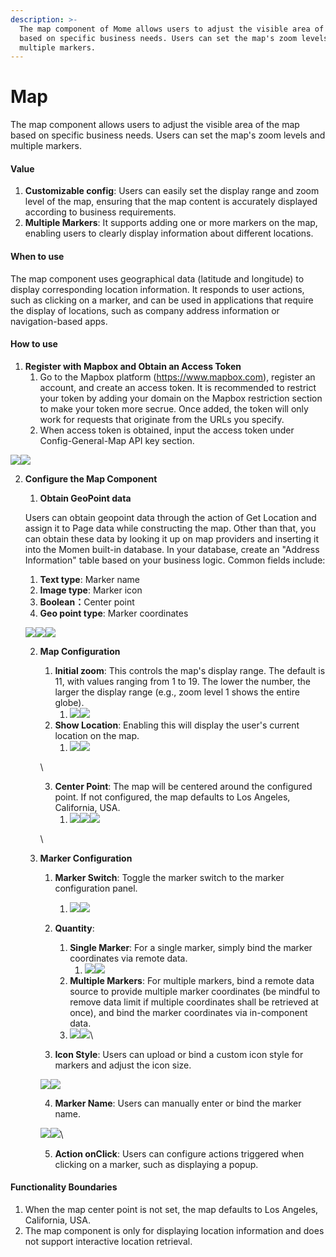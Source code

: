 ```yaml
---
description: >-
  The map component of Mome allows users to adjust the visible area of the map
  based on specific business needs. Users can set the map's zoom levels and
  multiple markers.
---
```


# Map

The map component allows users to adjust the visible area of the map based on specific business needs. Users can set the map's zoom levels and multiple markers.

#### Value

1. **Customizable config**: Users can easily set the display range and zoom level of the map, ensuring that the map content is accurately displayed according to business requirements.
2. **Multiple Markers**: It supports adding one or more markers on the map, enabling users to clearly display information about different locations.

#### When to use

The map component uses geographical data (latitude and longitude) to display corresponding location information. It responds to user actions, such as clicking on a marker, and can be used in applications that require the display of locations, such as company address information or navigation-based apps.



#### How to use

1. **Register with Mapbox and Obtain an Access Token**
   1. Go to the Mapbox platform (https://www.mapbox.com), register an account, and create an access token. It is recommended to restrict your token by adding your domain on the Mapbox restriction section to make your token more secrue. Once added, the token will only work for requests that originate from the URLs you specify.
   2. When access token is obtained, input the access token under Config-General-Map API key section.

![](https://functorz.feishu.cn/space/api/box/stream/download/asynccode/?code=ZGMzMjI1M2VkZWM1N2EzZjMyNWJjZmY3NWMxYjY2NGFfaTRMTlU2UTM2RmRqaFZJODlQN0lhQlJKWTNiYmdXR0xfVG9rZW46UTJuamJ1UEFHb3BlVjF4TWpoemNQRXZ4bnhjXzE3MzI3NzU3MDc6MTczMjc3OTMwN19WNA)![](https://functorz.feishu.cn/space/api/box/stream/download/asynccode/?code=MTcyMzI5NTE3ZmFjY2I1YjM4ZjQ4NmUxNDI5NTBlYmZfOWRkbllVWGhBTGtmTWF6aHdZR2l1UHZ5dnlGY0pmb1pfVG9rZW46T1NvbWJaeTA1b0JWN0Z4dk9ha2NWRElTbmtmXzE3MzI3NzU3MDc6MTczMjc3OTMwN19WNA)

2.  **Configure the Map Component**

    1. &#x20; **Obtain GeoPoint data**

    &#x20; Users can obtain geopoint data through the action of Get Location and assign it to Page data while constructing the map. Other than that, you can obtain these data by looking it up on map providers and inserting it into the Momen built-in database. In your database, create an "Address Information" table based on your business logic. Common fields include:

    1. **Text type**: Marker name
    2. **Image type**: Marker icon
    3. **Boolean：**&#x43;enter point
    4. **Geo point type**: Marker coordinates

    ![](https://functorz.feishu.cn/space/api/box/stream/download/asynccode/?code=NjZlYzk4MzQyZTY2YzFiY2QzM2Y4M2Y1ZmNmMzhmMjdfbTZNU2x4S1ZvdXNXcjFsUWhIZHQzSlVQSzhCbWtwd09fVG9rZW46TUF1MGJOUktrb1pHcmx4cXZtQWNLT2ZXbnhlXzE3MzI3NzU3MDc6MTczMjc3OTMwN19WNA)![](https://functorz.feishu.cn/space/api/box/stream/download/asynccode/?code=MzcwYzMxYzA2NzYxOWUwOGQ4MTk3YzgzNzc5Mjg5YmJfZHJPR1ZWaGpQV3F6V3lEc3ViaFFFU05aU0hkRk1BZEpfVG9rZW46UktEVGJadWdIb3ROdWZ4WjNYcWNkV1VRbkdlXzE3MzI3NzU3MDc6MTczMjc3OTMwN19WNA)![](https://functorz.feishu.cn/space/api/box/stream/download/asynccode/?code=MzAxMzdkMjUxYTIwNzZkN2U4NDY2Y2FkOWM2YmQ3MDRfWDl1MktuNW5TODNkQzAwRUtDMTdJODRaeWo0SDRualRfVG9rZW46VUxKcWJ5TEY1b2ZiQ2N4R2NLSGNmd2NmbmxQXzE3MzI3NzU3MDc6MTczMjc3OTMwN19WNA)

    2.  &#x20; **Map Configuration**

        1. **Initial zoom**: This controls the map's display range. The default is 11, with values ranging from 1 to 19. The lower the number, the larger the display range (e.g., zoom level 1 shows the entire globe).
           1. ![](https://functorz.feishu.cn/space/api/box/stream/download/asynccode/?code=Y2VjMWFiOTBjYmE0OTc4OGZiZDU0Zjg5OGU4MzE4MTZfZURxYlN4bnFnMjRWWUVydTZOcW5tWjh1dnF1aGFiSEhfVG9rZW46TU1haWJlSnBnb0JzTFB4NU1ObmM3YmwxbmtnXzE3MzI3NzU3MDc6MTczMjc3OTMwN19WNA)![](https://functorz.feishu.cn/space/api/box/stream/download/asynccode/?code=OGQyOWI5OTZjNDUzN2U1Y2RhNTdhY2I3MjgzNjE3OWJfbmdITXhkSnlVWFhpNGUzMmpIeU9ZTDNhd1c1V3k5UDBfVG9rZW46SG1ZUmJKNkpYb0NHa3p4eXN0dmNLb2s1bnJiXzE3MzI3NzU3MDc6MTczMjc3OTMwN19WNA)
        2. **Show Location**: Enabling this will display the user's current location on the map.
           1. ![](https://functorz.feishu.cn/space/api/box/stream/download/asynccode/?code=NzE5NmQ3NTNlMTFiN2VhZmI2MDkyZDEyYTM0NjE2YWJfb3VyOWZ0RFN5Z3NPU3Y4MUtEMWlhR1dRVTBFOHV3TG5fVG9rZW46RlcxV2IzeHMxb0hnd094eHA2UGNHZ2xYbk1lXzE3MzI3NzU3MDc6MTczMjc3OTMwN19WNA)![](https://functorz.feishu.cn/space/api/box/stream/download/asynccode/?code=NDg0NGMxODIzZmY1Y2FjNzU2ZGYzOWIwNmIxNTkzMDVfUnNOSm41MU41Q1k5RFB4TDUzSDRON0V0R2k3a3pkQTRfVG9rZW46RXR4MGJsRTUwb3pubm14RGdlb2NTMjVubmhoXzE3MzI3NzU3MDc6MTczMjc3OTMwN19WNA)

        \


        3. **Center Point**: The map will be centered around the configured point. If not configured, the map defaults to Los Angeles, California, USA.
           1. ![](https://functorz.feishu.cn/space/api/box/stream/download/asynccode/?code=ZWJlZjA0NGI5MmY4ZTA2ZjVlZWY0YjJkOTMxYzFhNTdfUnU0cUlMaWlUOVdjR0xOY3VISjNQQkgwQXZPZDJLbEhfVG9rZW46Qlg1V2J5R2IzbzhtcUR4VnQ0NGNpc2t0bmdkXzE3MzI3NzU3MDc6MTczMjc3OTMwN19WNA)![](https://functorz.feishu.cn/space/api/box/stream/download/asynccode/?code=MGFmNjFjYzljNjBjNThmODI3YTUwYThkZDE5M2U3NTZfcHF5OU5Ta3dQSWxRV2c2OVEwQms5ZGw1Q3QxWkZWUE1fVG9rZW46UUJxZGJCVzlVb1c1Q254VnZsM2NNRk1VbmVoXzE3MzI3NzU3MDc6MTczMjc3OTMwN19WNA)![](https://functorz.feishu.cn/space/api/box/stream/download/asynccode/?code=MDcwMTkwMTM4Mzg2ZmI5MmE0NGU2OTA5ZWYyNmZiYzNfa0JRSmlYWjhWcjdXV3dSN3NURDJEYmZLZ21IVkYzOWdfVG9rZW46WjJneWJHaDdibzI0YjR4YWpkM2NJMk5xbk9kXzE3MzI3NzU3MDc6MTczMjc3OTMwN19WNA)

        \

    3.  &#x20; **Marker Configuration**

        1. **Marker Switch**: Toggle the marker switch to the marker configuration panel.
           1. ![](https://functorz.feishu.cn/space/api/box/stream/download/asynccode/?code=MDU0YTRjZWM5M2M2Y2IwMGNjOTI5OWE5MTZjYjUzNjlfN1I0QU1MQjN3T0VjNlFzdHI3cGlUNGpDaDdlbDQyclJfVG9rZW46R1VFNWJEN3JEbzZDRUp4ZXkyc2NCRWNsblJjXzE3MzI3NzU3MDc6MTczMjc3OTMwN19WNA)![](https://functorz.feishu.cn/space/api/box/stream/download/asynccode/?code=ZTQyNjNjMjYyYjFhYWZjYzI1MGQ1YWRmOTkwYjcyOTJfejZOaXJ5MkNwbDJLT1FYSHlnUEh5N2tiWGY5eFdocURfVG9rZW46VFNVcGJXQXZ3b09pdTJ4TFJOM2N2cEp4bmFjXzE3MzI3NzU3MDc6MTczMjc3OTMwN19WNA)
        2. **Quantity**:
           1. **Single Marker**: For a single marker, simply bind the marker coordinates via remote data.
              1. ![](https://functorz.feishu.cn/space/api/box/stream/download/asynccode/?code=YjFmYWU1NWU0YzI1YzdmMmViYTQ5ODM0ZDZmMWUzNGJfSGt1SXFCMlFBNnhUUzdwZzRlN3JhTkVnUHZLZU1WVkJfVG9rZW46SjlZd2J0Yldpb3RMalV4WmxoV2MxSEFIbjF5XzE3MzI3NzU3MDc6MTczMjc3OTMwN19WNA)![](https://functorz.feishu.cn/space/api/box/stream/download/asynccode/?code=YjlmNTIyZTFkZmZkZTNkMGQzZjg5YWJiZmI1M2Q3MGRfNGhoRVRBYXdsN2E3dzhhcng4ejhMeWFRVjJDMEJ2MnJfVG9rZW46TlNwQWJOZUJWb3Z6d094VWlUcWNpZ1k1bkNoXzE3MzI3NzU3MDc6MTczMjc3OTMwN19WNA)
           2. **Multiple Markers**: For multiple markers, bind a remote data source to provide multiple marker coordinates (be mindful to remove data limit if multiple coordinates shall be retrieved at once), and bind the marker coordinates via in-component data.
           3. ![](https://functorz.feishu.cn/space/api/box/stream/download/asynccode/?code=ZjgzMTg5MjY1YmVlOWUxOGJmMWUyYTMyYWJlMWJiYjlfZ1MxMGdBVEhqbVBtNWNBOTI3bk9SSGN3S1J5TjVyMXFfVG9rZW46T0FiTmJjVno1b3JkMHh4enNnSGNnU2lYbjdnXzE3MzI3NzU3MDc6MTczMjc3OTMwN19WNA)![](https://functorz.feishu.cn/space/api/box/stream/download/asynccode/?code=MWVmM2M4MGMyOGQ0OTU0YzVlNzk5NWY0ODUyZDhkZjlfZUxnOGVxUGZkNTF4b0U3eFBXTHI0UkxXazVrWW53MVFfVG9rZW46SnRRZmJMR3A1b0NQZFh4S1JRaGNGOE92bmVlXzE3MzI3NzU3MDc6MTczMjc3OTMwN19WNA)\

        3. **Icon Style**: Users can upload or bind a custom icon style for markers and adjust the icon size.

        ![](https://functorz.feishu.cn/space/api/box/stream/download/asynccode/?code=NDZlOThiMjEyMTM0N2U1Y2M1MDM4OWZlZWRlZTdhZTJfRU13ZlluSTZBUWZXUXZ2aTI2dzFkWjN1Z1dVamo4MnRfVG9rZW46WFFERmI2WlJxbzh1ZTd4aHlWRmNoZ2F6bmNoXzE3MzI3NzU3MDc6MTczMjc3OTMwN19WNA)![](https://functorz.feishu.cn/space/api/box/stream/download/asynccode/?code=OWUwYzZkMDM3YWFmM2UyMTBjY2UyMjJjZjJkY2E2OGJfcFowamNVRVBUU2toVldRcnRodXZua2c3YlZTZ2VPMHdfVG9rZW46R0V1Q2J6UnY4b3dTSDF4aGR1Q2NpeUhlblVkXzE3MzI3NzU3MDc6MTczMjc3OTMwN19WNA)

        4. **Marker Name**: Users can manually enter or bind the marker name.

        ![](https://functorz.feishu.cn/space/api/box/stream/download/asynccode/?code=MzM5YzJlNDQxYTY1YTk2MTE5NjhiYWEwMmQ2YTJhZGFfb3F4aENmVVllNk11RGpXUkRQZWEwRVF4RjFxV1dyYzdfVG9rZW46T3R6bGJGUjdqb0xDZWl4M2hrZ2NSbXZtbmhjXzE3MzI3NzU3MDc6MTczMjc3OTMwN19WNA)![](https://functorz.feishu.cn/space/api/box/stream/download/asynccode/?code=YjRlYTQ1ZGE5M2RiNTRhNzk4NWJlZDAyZWUyZmMzYTJfcFFpVVgyajQ4aWpZZk5HWlpIa3JaYlptRWtoVDZFTjlfVG9rZW46TEd4b2JSQUlEbzZpVDN4UENUcWN5Ymhybm5oXzE3MzI3NzU3MDc6MTczMjc3OTMwN19WNA)\


        5. **Action onClick**: Users can configure actions triggered when clicking on a marker, such as displaying a popup.

#### Functionality Boundaries

1. When the map center point is not set, the map defaults to Los Angeles, California, USA.
2. The map component is only for displaying location information and does not support interactive location retrieval.
